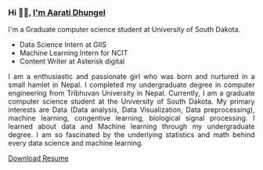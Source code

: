 ### Hi 👋🏽, [I'm Aarati Dhungel](https://dhungelaarati.com.np/)  
<div style="text-align: justify">
 
<p>
I'm a Graduate computer science student at University of South Dakota. 
<ul> 
<li>Data Science Intern at GIIS </li>
<li>Machine Learning Intern for NCIT </li>
<li>Content Writer at Asterisk digital</li>
</ul>
</p>
 
<p>
I am a enthusiastic and passionate girl who was born and nurtured in a small hamlet in Nepal. I completed my undergraduate degree in computer engineering from Tribhuvan University in Nepal. Currently, I am a graduate computer science student at the University of South Dakota. My primary interests are Data (Data analysis, Data Visualization, Data preprocessing), machine learning, congentive learning, biological signal processing. I learned about data and Machine learning through my undergraduate degree. I am so fascinated by the underlying statistics and math behind every data science and machine learning. 
</p>


 
</div>

[Download Resume](https://dhungelaarati.com.np/)  

 

